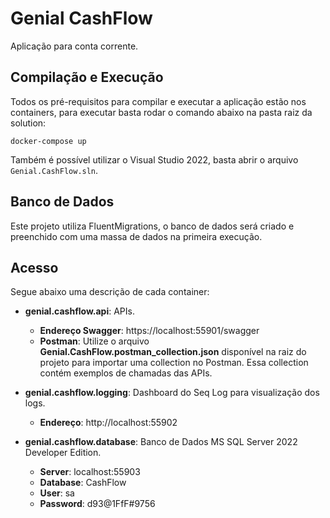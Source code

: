 # Genial CashFlow
Aplicação para conta corrente.

## Compilação e Execução
Todos os pré-requisitos para compilar e executar a aplicação estão nos containers, para executar basta rodar o comando abaixo na pasta raiz da solution:

```
docker-compose up
```
Também é possível utilizar o Visual Studio 2022, basta abrir o arquivo ```Genial.CashFlow.sln```.

## Banco de Dados
Este projeto utiliza FluentMigrations, o banco de dados será criado e preenchido com uma massa de dados na primeira execução.

## Acesso
Segue abaixo uma descrição de cada container:

- **genial.cashflow.api**: APIs.
  - **Endereço Swagger**: https://localhost:55901/swagger
  - **Postman**: Utilize o arquivo **Genial.CashFlow.postman_collection.json** disponível na raiz do projeto para importar uma collection no Postman. Essa collection contém exemplos de chamadas das APIs.

- **genial.cashflow.logging**: Dashboard do Seq Log para visualização dos logs.
  - **Endereço**: http://localhost:55902

- **genial.cashflow.database**: Banco de Dados MS SQL Server 2022 Developer Edition.
  - **Server**: localhost:55903
  - **Database**: CashFlow
  - **User**: sa
  - **Password**: d93@1FfF#9756